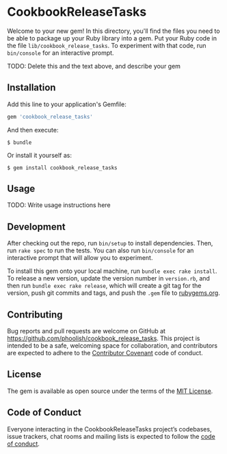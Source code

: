 # CookbookReleaseTasks

Welcome to your new gem! In this directory, you'll find the files you need to be able to package up your Ruby library into a gem. Put your Ruby code in the file `lib/cookbook_release_tasks`. To experiment with that code, run `bin/console` for an interactive prompt.

TODO: Delete this and the text above, and describe your gem

## Installation

Add this line to your application's Gemfile:

```ruby
gem 'cookbook_release_tasks'
```

And then execute:

    $ bundle

Or install it yourself as:

    $ gem install cookbook_release_tasks

## Usage

TODO: Write usage instructions here

## Development

After checking out the repo, run `bin/setup` to install dependencies. Then, run `rake spec` to run the tests. You can also run `bin/console` for an interactive prompt that will allow you to experiment.

To install this gem onto your local machine, run `bundle exec rake install`. To release a new version, update the version number in `version.rb`, and then run `bundle exec rake release`, which will create a git tag for the version, push git commits and tags, and push the `.gem` file to [rubygems.org](https://rubygems.org).

## Contributing

Bug reports and pull requests are welcome on GitHub at https://github.com/phoolish/cookbook_release_tasks. This project is intended to be a safe, welcoming space for collaboration, and contributors are expected to adhere to the [Contributor Covenant](http://contributor-covenant.org) code of conduct.

## License

The gem is available as open source under the terms of the [MIT License](http://opensource.org/licenses/MIT).

## Code of Conduct

Everyone interacting in the CookbookReleaseTasks project’s codebases, issue trackers, chat rooms and mailing lists is expected to follow the [code of conduct](https://github.com/phoolish/cookbook_release_tasks/blob/master/CODE_OF_CONDUCT.md).
